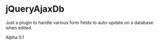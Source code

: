 # jQueryAjaxDb
Just a plugin to handle various form fields to auto-update on a database when edited.

Alpha 0.1
